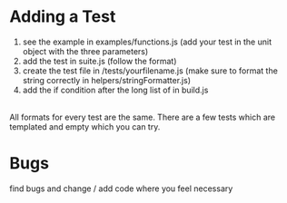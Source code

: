 # Adding a Test

1. see the example in examples/functions.js (add your test in the unit object with the three parameters)
2. add the test in suite.js (follow the format)
3. create the test file in /tests/yourfilename.js (make sure to format the string correctly in helpers/stringFormatter.js)
4. add the if condition after the long list of in build.js

<br>
All formats for every test are the same.
There are a few tests which are templated and empty which you can try.

# Bugs

find bugs and change / add code where you feel necessary
